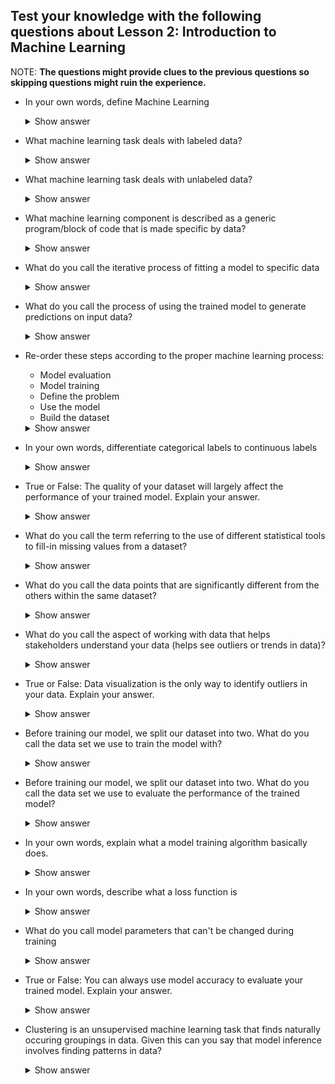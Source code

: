## Test your knowledge with the following questions about Lesson 2: Introduction to Machine Learning

NOTE: **The questions might provide clues to the previous questions so skipping questions might ruin the experience.**

* In your own words, define Machine Learning
    <details>
      <summary>Show answer</summary>

      It is a method that allows computers to improve and learn using data.

      NOTE: any answer is acceptable as long as it states something about machines/computers learning/improving through data or finding patterns in data! The keyword is data!

    </details>

* What machine learning task deals with labeled data?
    <details>
      <summary>Show answer</summary>

      Supervised learning

    </details>

* What machine learning task deals with unlabeled data?
    <details>
      <summary>Show answer</summary>

      Unsupervised learning

    </details>

* What machine learning component is described as a generic program/block of code that is made specific by data?
    <details>
      <summary>Show answer</summary>

      Machine learning model or just the model

    </details>

* What do you call the iterative process of fitting a model to specific data
    <details>
      <summary>Show answer</summary>

      Model training

    </details>

* What do you call the process of using the trained model to generate predictions on input data?
    <details>
      <summary>Show answer</summary>

      Model inference

    </details>

* Re-order these steps according to the proper machine learning process:
  * Model evaluation
  * Model training
  * Define the problem
  * Use the model
  * Build the dataset
  <details>
    <summary>Show answer</summary>

    1. Define the problem
    2. Build the dataset
    3. Model training
    4. Model evaluation
    5. Use the model

  </details>

* In your own words, differentiate categorical labels to continuous labels
    <details>
      <summary>Show answer</summary>

      Categorical labels have a discrete/finite set of values. An example is the breed of a dog.

      Continuous labels have an infinite set of possible values, which often means it is numerical data. An example is the number of sold items.

    </details>

* True or False: The quality of your dataset will largely affect the performance of your trained model. Explain your answer.
    <details>
      <summary>Show answer</summary>

      True 
      
      Since models are made specific by data, if we use low quality data for our training -- our model will not perform well. 

    </details>

* What do you call the term referring to the use of different statistical tools to fill-in missing values from a dataset?
    <details>
      <summary>Show answer</summary>

      Impute

    </details>

* What do you call the data points that are significantly different from the others within the same dataset?
    <details>
      <summary>Show answer</summary>

      Outliers

    </details>

* What do you call the aspect of working with data that helps stakeholders understand your data (helps see outliers or trends in data)?
    <details>
      <summary>Show answer</summary>

      Data visualization

    </details>

* True or False: Data visualization is the only way to identify outliers in your data. Explain your answer.
    <details>
      <summary>Show answer</summary>

      False 
      
      We can also use statistics to check for outliers.

    </details>

* Before training our model, we split our dataset into two. What do you call the data set we use to train the model with?
    <details>
      <summary>Show answer</summary>

      Training dataset

    </details>

* Before training our model, we split our dataset into two. What do you call the data set we use to evaluate the performance of the trained model?
    <details>
      <summary>Show answer</summary>

      Test dataset

    </details>

* In your own words, explain what a model training algorithm basically does.
    <details>
      <summary>Show answer</summary>

      Use the training data to iteratively update model parameters to minimize some loss function

      Key processes:
      1. Feed training data to model / use the model to process the data
      2. Compute the value of the loss function based on the result
      3. Update model parameters in a direction that reduces the loss

    </details>

* In your own words, describe what a loss function is
    <details>
      <summary>Show answer</summary>

      A loss function is a measurement of how far the model is to the goal.

    </details>

* What do you call model parameters that can't be changed during training
    <details>
      <summary>Show answer</summary>

      Hyperparameters

    </details>

* True or False: You can always use model accuracy to evaluate your trained model. Explain your answer.
    <details>
      <summary>Show answer</summary>

      False

      Model evaluation metrics are tailored to a specific use case and should be thought about carefully. Not all metrics can be used to evaluate your trained model.

    </details>

* Clustering is an unsupervised machine learning task that finds naturally occuring groupings in data. Given this can you say that model inference involves finding patterns in data?
    <details>
      <summary>Show answer</summary>

      Yes

      Since in clustering, we figure out groupings in data only during model inference (because we don't know the actual groupings beforehand since they're not labeled) therefore we can say that we've only found the patterns in data during model inference.

      However, this does not mean that we always find patterns in data during model inference. For example, in classification (which is a supervised machine learning task), model inference generates predictions on the the type of class the input data belongs to (example: breed of dog). In this case we already know the breeds at the start.

    </details>